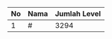 | No | Nama            | Jumlah Level |
|----|-----------------|--------------|
| 1  | #    |    3294        |
